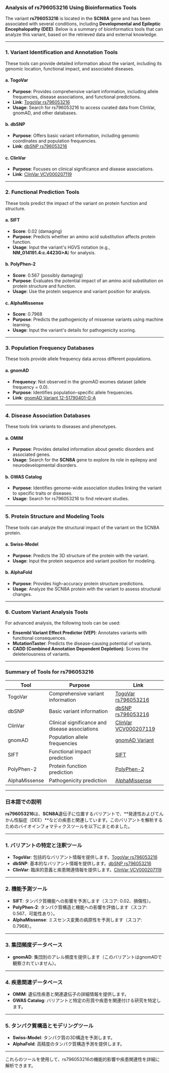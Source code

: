 ### Analysis of rs796053216 Using Bioinformatics Tools

The variant **rs796053216** is located in the **SCN8A** gene and has been associated with several conditions, including **Developmental and Epileptic Encephalopathy (DEE)**. Below is a summary of bioinformatics tools that can analyze this variant, based on the retrieved data and external knowledge.

---

### 1. **Variant Identification and Annotation Tools**
These tools can provide detailed information about the variant, including its genomic location, functional impact, and associated diseases.

#### a. **TogoVar**
- **Purpose**: Provides comprehensive variant information, including allele frequencies, disease associations, and functional predictions.
- **Link**: [TogoVar rs796053216](https://togovar.org)
- **Usage**: Search for rs796053216 to access curated data from ClinVar, gnomAD, and other databases.

#### b. **dbSNP**
- **Purpose**: Offers basic variant information, including genomic coordinates and population frequencies.
- **Link**: [dbSNP rs796053216](https://identifiers.org/dbsnp/rs796053216)

#### c. **ClinVar**
- **Purpose**: Focuses on clinical significance and disease associations.
- **Link**: [ClinVar VCV000207119](https://www.ncbi.nlm.nih.gov/clinvar/variation/207119)

---

### 2. **Functional Prediction Tools**
These tools predict the impact of the variant on protein function and structure.

#### a. **SIFT**
- **Score**: 0.02 (damaging)
- **Purpose**: Predicts whether an amino acid substitution affects protein function.
- **Usage**: Input the variant's HGVS notation (e.g., **NM_014191.4:c.4423G>A**) for analysis.

#### b. **PolyPhen-2**
- **Score**: 0.567 (possibly damaging)
- **Purpose**: Evaluates the potential impact of an amino acid substitution on protein structure and function.
- **Usage**: Use the protein sequence and variant position for analysis.

#### c. **AlphaMissense**
- **Score**: 0.7968
- **Purpose**: Predicts the pathogenicity of missense variants using machine learning.
- **Usage**: Input the variant's details for pathogenicity scoring.

---

### 3. **Population Frequency Databases**
These tools provide allele frequency data across different populations.

#### a. **gnomAD**
- **Frequency**: Not observed in the gnomAD exomes dataset (allele frequency = 0.0).
- **Purpose**: Identifies population-specific allele frequencies.
- **Link**: [gnomAD Variant 12-51790401-G-A](https://gnomad.broadinstitute.org/variant/12-51790401-G-A?dataset=gnomad_r4)

---

### 4. **Disease Association Databases**
These tools link variants to diseases and phenotypes.

#### a. **OMIM**
- **Purpose**: Provides detailed information about genetic disorders and associated genes.
- **Usage**: Search for the **SCN8A** gene to explore its role in epilepsy and neurodevelopmental disorders.

#### b. **GWAS Catalog**
- **Purpose**: Identifies genome-wide association studies linking the variant to specific traits or diseases.
- **Usage**: Search for rs796053216 to find relevant studies.

---

### 5. **Protein Structure and Modeling Tools**
These tools can analyze the structural impact of the variant on the SCN8A protein.

#### a. **Swiss-Model**
- **Purpose**: Predicts the 3D structure of the protein with the variant.
- **Usage**: Input the protein sequence and variant position for modeling.

#### b. **AlphaFold**
- **Purpose**: Provides high-accuracy protein structure predictions.
- **Usage**: Analyze the SCN8A protein with the variant to assess structural changes.

---

### 6. **Custom Variant Analysis Tools**
For advanced analysis, the following tools can be used:
- **Ensembl Variant Effect Predictor (VEP)**: Annotates variants with functional consequences.
- **MutationTaster**: Predicts the disease-causing potential of variants.
- **CADD (Combined Annotation Dependent Depletion)**: Scores the deleteriousness of variants.

---

### Summary of Tools for rs796053216
| **Tool**            | **Purpose**                                   | **Link**                                                                 |
|----------------------|-----------------------------------------------|---------------------------------------------------------------------------|
| TogoVar             | Comprehensive variant information             | [TogoVar rs796053216](https://togovar.org)                               |
| dbSNP               | Basic variant information                     | [dbSNP rs796053216](https://identifiers.org/dbsnp/rs796053216)           |
| ClinVar             | Clinical significance and disease associations| [ClinVar VCV000207119](https://www.ncbi.nlm.nih.gov/clinvar/variation/207119) |
| gnomAD              | Population allele frequencies                 | [gnomAD Variant](https://gnomad.broadinstitute.org/variant/12-51790401-G-A?dataset=gnomad_r4) |
| SIFT                | Functional impact prediction                  | [SIFT](https://sift.bii.a-star.edu.sg/)                                  |
| PolyPhen-2          | Protein function prediction                   | [PolyPhen-2](http://genetics.bwh.harvard.edu/pph2/)                      |
| AlphaMissense       | Pathogenicity prediction                      | [AlphaMissense](https://alphamissense.org)                               |

---

### 日本語での説明

**rs796053216**は、**SCN8A**遺伝子に位置するバリアントで、**発達性およびてんかん性脳症（DEE）**などの疾患と関連しています。このバリアントを解析するためのバイオインフォマティクスツールを以下にまとめました。

---

### 1. **バリアントの特定と注釈ツール**
- **TogoVar**: 包括的なバリアント情報を提供します。[TogoVar rs796053216](https://togovar.org)
- **dbSNP**: 基本的なバリアント情報を提供します。[dbSNP rs796053216](https://identifiers.org/dbsnp/rs796053216)
- **ClinVar**: 臨床的意義と疾患関連情報を提供します。[ClinVar VCV000207119](https://www.ncbi.nlm.nih.gov/clinvar/variation/207119)

---

### 2. **機能予測ツール**
- **SIFT**: タンパク質機能への影響を予測します（スコア: 0.02、損傷性）。
- **PolyPhen-2**: タンパク質構造と機能への影響を評価します（スコア: 0.567、可能性あり）。
- **AlphaMissense**: ミスセンス変異の病原性を予測します（スコア: 0.7968）。

---

### 3. **集団頻度データベース**
- **gnomAD**: 集団別のアレル頻度を提供します（このバリアントはgnomADで観察されていません）。

---

### 4. **疾患関連データベース**
- **OMIM**: 遺伝性疾患と関連遺伝子の詳細情報を提供します。
- **GWAS Catalog**: バリアントと特定の形質や疾患を関連付ける研究を特定します。

---

### 5. **タンパク質構造とモデリングツール**
- **Swiss-Model**: タンパク質の3D構造を予測します。
- **AlphaFold**: 高精度のタンパク質構造予測を提供します。

---

これらのツールを使用して、rs796053216の機能的影響や疾患関連性を詳細に解析できます。